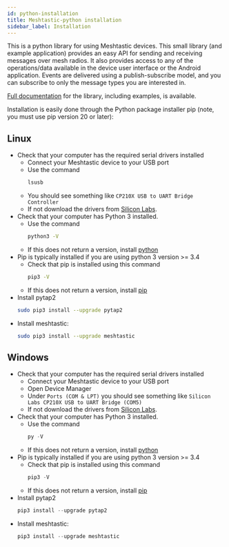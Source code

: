 ```yaml
---
id: python-installation
title: Meshtastic-python installation
sidebar_label: Installation
---
```


This is a python library for using Meshtastic devices. This small library (and example application) provides an easy API for sending and receiving messages over mesh radios. It also provides access to any of the operations/data available in the device user interface or the Android application. Events are delivered using a publish-subscribe model, and you can subscribe to only the message types you are interested in.

[Full documentation](https://meshtastic.github.io/Meshtastic-python) for the library, including examples, is available.

Installation is easily done through the Python package installer pip (note, you must use pip version 20 or later):

## Linux

- Check that your computer has the required serial drivers installed
    * Connect your Meshtastic device to your USB port
    * Use the command
        ```bash
        lsusb
        ```
    * You should see something like `CP210X USB to UART Bridge Controller`
    * If not download the drivers from [Silicon Labs](https://www.silabs.com/developers/usb-to-uart-bridge-vcp-drivers).
- Check that your computer has Python 3 installed.
    * Use the command
        ```bash
        python3 -V
        ```
    * If this does not return a version, install [python](https://www.python.org)
- Pip is typically installed if you are using python 3 version >= 3.4
    * Check that pip is installed using this command
        ```bash
        pip3 -V
        ```
    * If this does not return a version, install [pip](https://pip.pypa.io/en/stable/installing/)
- Install pytap2
    ```bash
    sudo pip3 install --upgrade pytap2
    ```
- Install meshtastic:
    ```bash
    sudo pip3 install --upgrade meshtastic
    ```
## Windows

- Check that your computer has the required serial drivers installed
    * Connect your Meshtastic device to your USB port
    * Open Device Manager
    * Under `Ports (COM & LPT)` you should see something like `Silicon Labs CP210X USB to UART Bridge (COM5)`
    * If not download the drivers from [Silicon Labs](https://www.silabs.com/developers/usb-to-uart-bridge-vcp-drivers).
- Check that your computer has Python 3 installed.
    * Use the command
        ```powershell
        py -V
        ```
    * If this does not return a version, install [python](https://www.python.org)
- Pip is typically installed if you are using python 3 version >= 3.4
    * Check that pip is installed using this command
        ```powershell
        pip3 -V
        ```
    * If this does not return a version, install [pip](https://pip.pypa.io/en/stable/installing/)
- Install pytap2
    ```powershell
    pip3 install --upgrade pytap2
    ```
- Install meshtastic:
    ```powershell
    pip3 install --upgrade meshtastic
    ```